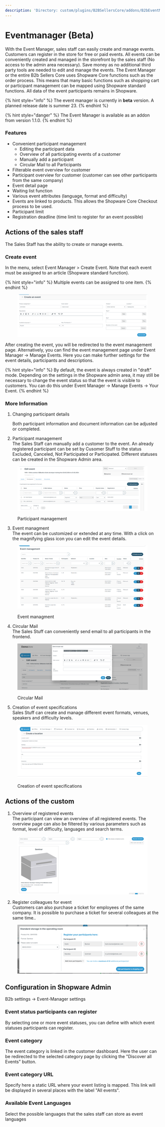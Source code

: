 ```yaml
---
description: 'Directory: custom/plugins/B2BSellersCore/addons/B2bEventManager'
---
```


# Eventmanager (Beta)

With the Event Manager, sales staff can easily create and manage events. Customers can register in the store for free or paid events. All events can be conveniently created and managed in the storefront by the sales staff (No access to the admin area necessary). Save money as no additional third party tools are needed to edit and manage the events. The Event Manager or the entire B2b Sellers Core uses Shopware Core functions such as the order process. This means that many basic functions such as shopping cart or participant management can be mapped using Shopware standard functions. All data of the event participants remains in Shopware.

{% hint style="info" %}
The event manager is currently in **beta** version. A planned release date is summer 23.
{% endhint %}

{% hint style="danger" %}
The Event Manager is available as an addon from version 1.1.0.
{% endhint %}

### **Features**

* Convenient participant management
  * Editing the participant data&#x20;
  * Overview of all participating events of a customer
  * Manually add a participant
  * Circular Mail to all Participants
* Filterable event overview for customer
* Participant overview for customer (customer can see other participants from the same company)
* Event detail page
* Waiting list function
* Various event attributes (language, format and difficulty)
* Events are linked to products. This allows the Shopware Core Checkout process to be used.
* Participant limit&#x20;
* Registration deadline (time limit to register for an event possible)



## **Actions of the sales staff**

The Sales Staff has the ability to create or manage events.

### Create event

In the menu, select Event Manager > Create Event. Note that each event must be assigned to an article (Shopware standard function).

{% hint style="info" %}
Multiple events can be assigned to one item.
{% endhint %}

<figure><img src="../../.gitbook/assets/image (26).png" alt=""><figcaption></figcaption></figure>

After creating the event, you will be redirected to the event management page. Alternatively, you can find the event management page under Event Manager -> Manage Events. Here you can make further settings for the event details, participants and descriptions.

{% hint style="info" %}
By default, the event is always created in "draft" mode. Depending on the settings in the Shopware admin area, it may still be necessary to change the event status so that the event is visible to customers. You can do this under Event Manager -> Manage Events -> Your Event.
{% endhint %}

### More Information

1.  Changing participant details

    Both participant information and document information can be adjusted or completed.
2. Participant management\
   The Sales Staff can manually add a customer to the event. An already registered participant can be set by Cusomer Stuff to the status Excluded, Canceled, Not Participated or Participated. Different statuses can be created in the Shopware Admin area.

<figure><img src="../../.gitbook/assets/image (6) (1).png" alt=""><figcaption><p>Participant management</p></figcaption></figure>

3. Event managment\
   The event can be customized or extended at any time. With a click on the magnifying glass icon you can edit the event details.

<figure><img src="../../.gitbook/assets/image (11).png" alt=""><figcaption><p>Event managment</p></figcaption></figure>

4. Circular Mail\
   The Sales Stuff can conveniently send email to all participants in the frontend.

<figure><img src="../../.gitbook/assets/image (3).png" alt=""><figcaption><p>Circular Mail</p></figcaption></figure>

5. Creation of event specifications\
   Sales Stuff can create and manage different event formats, venues, speakers and difficulty levels.

<figure><img src="../../.gitbook/assets/image (1) (1).png" alt=""><figcaption><p>Creation of event specifications</p></figcaption></figure>



## **Actions of the custom**

1. Overview of registered events\
   The participant can view an overview of all registered events. The overview page can also be filtered by various parameters such as format, level of difficulty, languages and search terms.

<figure><img src="../../.gitbook/assets/image (5).png" alt=""><figcaption></figcaption></figure>

2. Register colleagues for event\
   Customers can also purchase a ticket for employees of the same company. It is possible to purchase a ticket for several colleagues at the same time..

<figure><img src="../../.gitbook/assets/image (1).png" alt=""><figcaption></figcaption></figure>

## **Configuration in Shopware Admin**

B2b settings -> Event-Manager settings

### Event status participants can register

By selecting one or more event statuses, you can define with which event statuses participants can register.

### Event category

The event category is linked in the customer dashboard. Here the user can be redirected to the selected category page by clicking the "Discover all Events" button.

### Event category URL

Specify here a static URL where your event listing is mapped. This link will be displayed in several places with the label "All events".

### Available Event Languages

Select the possible languages that the sales staff can store as event languages
